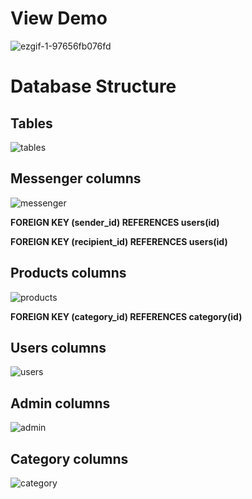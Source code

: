 # View Demo
![ezgif-1-97656fb076fd](https://user-images.githubusercontent.com/29014258/49696179-9e6bf280-fbbf-11e8-991d-f298c5b56da8.gif)
# Database Structure
**<H2>Tables</H2>**
![tables](https://user-images.githubusercontent.com/29014258/49690861-38e11d00-fb51-11e8-82a8-92ca7c085915.JPG)
**<H2>Messenger columns</H2>**
![messenger](https://user-images.githubusercontent.com/29014258/49690865-3979b380-fb51-11e8-8451-a906d757379f.JPG)
**<p>FOREIGN KEY (sender_id) REFERENCES users(id)</p>**
**<p>FOREIGN KEY (recipient_id) REFERENCES users(id)</p>**
**<H2>Products columns</H2>**
![products](https://user-images.githubusercontent.com/29014258/49690866-3979b380-fb51-11e8-8cdf-85e29059a5ed.JPG)
**<p>FOREIGN KEY (category_id) REFERENCES category(id)</p>**
**<H2>Users columns</H2>**
![users](https://user-images.githubusercontent.com/29014258/49690862-38e11d00-fb51-11e8-880f-12c50e2f2a1f.JPG)
**<H2>Admin columns</H2>**
![admin](https://user-images.githubusercontent.com/29014258/49690863-38e11d00-fb51-11e8-9efc-bc3f8dd3f216.JPG)
**<H2>Category columns</H2>**
![category](https://user-images.githubusercontent.com/29014258/49690864-3979b380-fb51-11e8-9a1d-3c51c80dd676.JPG)
